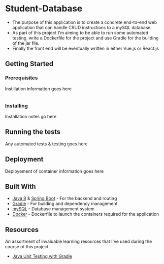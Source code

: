 # Student-Database
* The purpose of this application is to create a concrete end-to-end web application that can handle CRUD instructions to a mySQL database. 
* As part of this project I'm aiming to be able to run some automated testing, write a Dockerfile for the project and use Gradle for the building of the jar file. 
* Finally the front end will be eventually written in either Vue.js or React.js

## Getting Started


### Prerequisites

Instillation information goes here

```

```

### Installing
Installation notes go here

## Running the tests

Any automated tests & testing goes here
## Deployment

Deployement of container information goes here
## Built With

* [Java 8](https://docs.oracle.com/javase/8/docs/) & [Spring Boot](https://spring.io/projects/spring-boot) - For the backend and routing
* [Gradle](https://docs.gradle.org/current/userguide/userguide.html) - For building and dependency management
* [mySQL](https://docs.oracle.com/cd/E17952_01/index.html) - Database management system 
* [Docker](https://docs.docker.com/) - Dockerfile to launch the containers required for the application

## Resources 
An assortment of invaluable learning resources that I've used during the course of this project

* [Java Unit Testing with Gradle](https://docs.gradle.org/current/userguide/java_testing.html)


